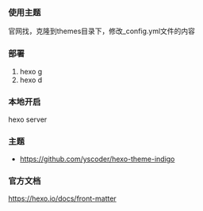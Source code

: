 ### 使用主题
官网找，克隆到themes目录下，修改_config.yml文件的内容

### 部署
1. hexo g
2. hexo d

### 本地开启
hexo server

### 主题
- https://github.com/yscoder/hexo-theme-indigo

### 官方文档
https://hexo.io/docs/front-matter